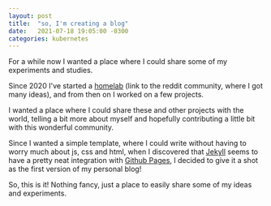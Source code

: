 ```yaml
---
layout: post
title:  "so, I'm creating a blog"
date:   2021-07-18 19:05:00 -0300
categories: kubernetes
---
```


For a while now I wanted a place where I could share some of my experiments and studies.

Since 2020 I've started a [homelab](https://www.reddit.com/r/homelab/) (link to the reddit community, where I got many ideas), and from then on I worked on a few projects.

I wanted a place where I could share these and other projects with the world, telling a bit more about myself and hopefully contributing a little bit with this wonderful community.

Since I wanted a simple template, where I could write without having to worry much about js, css and html, when I discovered that [Jekyll](https://github.com/jekyll/jekyll) seems to have a pretty neat integration with [Github Pages](https://pages.github.com), I decided to give it a shot as the first version of my personal blog!

So, this is it! Nothing fancy, just a place to easily share some of my ideas and experiments.
